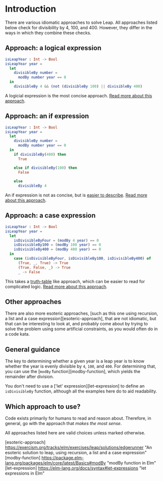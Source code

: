 # Introduction

There are various idiomatic approaches to solve Leap.
All approaches listed below check for divisibility by 4, 100, and 400.
However, they differ in the ways in which they combine these checks.

## Approach: a logical expression

```elm
isLeapYear : Int -> Bool
isLeapYear year = 
  let
    divisibleBy number = 
      modBy number year == 0 
  in
    divisibleBy 4 && (not (divisibleBy 100) || divisibleBy 400)
```

A logicial expression is the most concise approach.
[Read more about this approach][logical-expression].

## Approach: an if expression

```elm
isLeapYear : Int -> Bool
isLeapYear year =
  let
    divisibleBy number = 
      modBy number year == 0 
  in
    if divisibleBy(400) then
      True

    else if divisibleBy(100) then
      False
      
    else 
      divisibleBy 4
```

An if expression is not as concise, but is [easier to describe][describable-code].
[Read more about this approach][if-expression].

## Approach: a case expression

```elm
isLeapYear : Int -> Bool
isLeapYear year =
  let
    isDivisibleByFour = (modBy 4 year) == 0
    isDivisibleBy100 = (modBy 100 year) == 0
    isDivisibleBy400 = (modBy 400 year) == 0
  in
    case (isDivisibleByFour, isDivisibleBy100, isDivisibleBy400) of
      (True, _, True) -> True
      (True, False, _) -> True
      _ -> False
```

This takes a [truth-table][truth-table] like approach, which can be easier to read for complicated logic.
[Read more about this approach][case-expression].

## Other approaches

There are also more esoteric approaches, [such as this one using recursion, a list and a case expression][esoteric-approach], that are not idiomatic, but that can be interesting to look at, and probably come about by trying to solve the problem using some artificial constraints, as you would often do in a code kata.

## General guidance

The key to determining whether a given year is a leap year is to know whether the year is evenly divisible by `4`, `100`, and `400`.
For determining that, you can use the [`modBy` function][modby-function], which yields the remainder after division.

You don't need to use a ['let' expression][let-expression] to define an `isDivisibleBy` function, although all the examples here do to aid readability.

## Which approach to use?

Code exists primarily for humans to read and reason about.
Therefore, in general, go with the approach that _makes the most sense_.

All approaches listed here are valid choices unless marked otherwise.

[logical-expression]:
  https://exercism.org/tracks/elm/exercises/leap/approaches/logical-expression
  "Approach: a conditional expression"
[if-expression]:
  https://exercism.org/tracks/elm/exercises/leap/approaches/if-expression
  "Approach: an if expression"
[case-expression]:
  https://exercism.org/tracks/elm/exercises/leap/approaches/case-expression
  "Approach: a case expression"
[describable-code]:
  https://www.freecodecamp.org/news/writing-describable-code/
  "Writing easily describable code"
[truth-table]:
  https://brilliant.org/wiki/truth-tables/
  "Truth tables"
[esoteric-approach]
  https://exercism.org/tracks/elm/exercises/leap/solutions/edgerunner
  "An esoteric solution to leap, using recursion, a list and a case expression"
[modby-function]
  https://package.elm-lang.org/packages/elm/core/latest/Basics#modBy
  "modBy function in Elm"
[let-expression]
  https://elm-lang.org/docs/syntax#let-expressions
  "let expressions in Elm"
